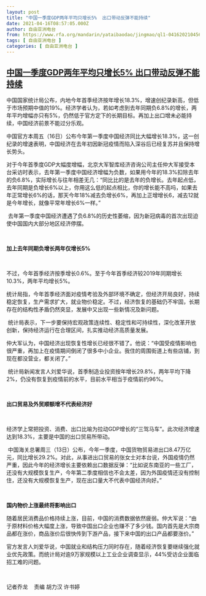 ```yaml
---
layout: post
title: "中国一季度GDP两年平均只增长5%  出口带动反弹不能持续"
date: 2021-04-16T08:57:05.000Z
author: 自由亚洲电台
from: https://www.rfa.org/mandarin/yataibaodao/jingmao/ql1-04162021045652.html
tags: [ 自由亚洲电台 ]
categories: [ 自由亚洲电台 ]
---
```

<!--1618563425000-->
[中国一季度GDP两年平均只增长5%  出口带动反弹不能持续](https://www.rfa.org/mandarin/yataibaodao/jingmao/ql1-04162021045652.html)
------

<div>
<p><span style="font-weight: 400;">中国国家统计局公布，内地今年首季经济按年增长18.3%，增速创纪录新高，但低于市场预期中值的19%。经济学者认为，若如考虑到去年同期负6.8%的增长，两年平圴增幅亦只有5%，仍然低于官方定下的长期目标。再加上出口增未必能持续，中国经济前景不能过分乐观。</span><span style="font-weight: 400;"></span></p><p><span style="font-weight: 400;">中国官方本周五（16日）公布今年第一季度中国经济同比大幅增长18.3%，这一创纪录的增速表明，中国经济在去年初因新冠疫情而陷入深谷后已经复苏并且保持增长势头。</span><span style="font-weight: 400;"> </span></p><p><span style="font-weight: 400;">对于今年首季度GDP大幅度增幅，北京大军智库经济咨询公司主任仲大军接受本台采访时表示，去年第一季度中国经济增幅为负数，如果用今年的18.3%扣除去年的负6.8%，实际增长与往年相差无几：“同比比的是去年的负增长。去年起点低，去年同期是负增长6%以上，你用这么低的起点相比，你的增长能不高吗，如果去年正常增长6%的话，那天今年18%减去负增长6%，再加上正增增长6，减去12就是今年增长，就像平常年增长6%一样。”</span></p><p><span style="font-weight: 400;"> </span><span style="font-weight: 400;">去年第一季度中国经济遭遇了负6.8%的历史性萎缩，因为新冠病毒的首次出现迫使中国国内大部分地区经济停摆。</span></p><p><span style="font-weight: 400;"> </span></p><p><b>加上去年同期负增长两年仅增长5%</b></p><p><span style="font-weight: 400;"> </span></p><p><span style="font-weight: 400;">不过，今年首季经济按季增长0.6%。至于今年首季经济较2019年同期增长10.3%，两年平均增长5%。</span></p><p><span style="font-weight: 400;">统计局指，今年首季经济面对疫情考验及外部环境不确定，但经济开局良好，持续稳定恢复，生产需求扩大，就业物价稳定。不过，经济恢复的基础仍不牢固，长期存在的结构性矛盾仍然突显，发展中又出现一些新情况及新问题。</span></p><p><span style="font-weight: 400;"> </span><span style="font-weight: 400;"></span><span style="font-weight: 400;">统计局表示，下一步要保持宏观政策连续性、稳定性和可持续性，深化改革开放创新，保持经济运行在合理区间，扎实推动经济高质量发展。</span></p><p><span style="font-weight: 400;">仲大军认为，中国经济出现恢复性增长已经很不错了。他说：“中国受疫情影响也很严重，再加上在疫情期间倒闭了很多中小企业。我住的周围街道上有些店铺，到现在都没营业，都关闭了。”</span></p><p><span style="font-weight: 400;"> </span><span style="font-weight: 400;">统计局新闻发言人刘爱华说，首季制造业投资按年增长29.8%，两年平均下降2%，仍没有恢复到疫情前的水平，目前水平相当于疫情前约96%。</span></p><p><span style="font-weight: 400;"> </span></p><p><b>出口贸易及外贸顺额增不代表经济好</b></p><p><span style="font-weight: 400;"> </span></p><p><span style="font-weight: 400;">经济学上常把投资、消费、出口比喻为拉动GDP增长的“三驾马车”。此次经济增速达到18.3%，主要是中国的出口贸易所带动。</span></p><p><span style="font-weight: 400;"> </span><span style="font-weight: 400;">中国海关总署周三（13日）公布，今年一季度，中国货物贸易进出口8.47万亿元，同比增长29.2%。对此，从事进出口贸易的张女士对本台说，外国疫情仍然严重，因此今年的经济增长主要依赖出口数据反弹：“比如说东南亚的一些工厂，还没有大规模恢复生产，今年第二季度相信也不会太差，因为外国疫情还没有控制住，还没有大规模恢复生产，现在出口量大不代表中国经济向好。”</span></p><p><span style="font-weight: 400;"> </span></p><p><b>国内物价上涨最终将影响出口</b></p><p><span style="font-weight: 400;">随着居民消费品价格持续上涨，目前，中国的消费数据依然疲弱。仲大军说：“由于原材料价格大幅度上涨，导致中国出口企业也赚不了多少钱。国内首先是大宗商品都在涨价，商品涨价后很快传到下游产品，接下来中国的出口产品都要涨价。”</span></p><p><span style="font-weight: 400;">官方发言人刘爱华说，中国就业和结构压力同时存在，随着经济恢复要继续强化就业优先政策。而统计局对逾9万家规模以上工业企业调查显示，44%受访企业面临招工难的问题。</span></p><p><span style="font-weight: 400;"> </span></p><p><span style="font-weight: 400;">记者乔龙    责编 胡力汉 许书婷</span></p><p><br/><br/></p>
</div>
